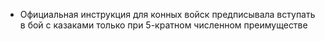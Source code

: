 * Официальная инструкция для конных войск предписывала вступать в бой с казаками только при 5-кратном численном преимуществе